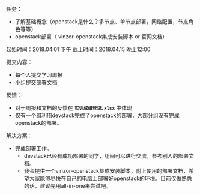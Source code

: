 任务：
- 了解基础概念（openstack是什么？多节点、单节点部署，网络配置，节点角色等等）
- openstack部署（ vinzor-openstack集成安装脚本  or 官网文档）

起始时间：2018.04.01 下午
截止时间：2018.04.15 晚上12:00

提交内容：
- 每个人提交学习周报
- 小组提交部署文档

反馈：
- 对于周报和文档的反馈在 **`实训成绩登记.xlsx`** 中体现
- 仅有一个组利用devstack完成了openstack的部署，大部分组没有完成openstack的部署。

解决方案：
- 完成部署工作。
    - devstack已经有成功部署的同学，组间可以进行交流，参考别人的部署文档。
    - 我会提供一个vinzor-openstack集成安装脚本，附上使用的部署文档，希望大家能够尽快在自己的电脑上部署好openstack的环境。目前仅做熟悉的话，建议先用all-in-one来尝试吧。
